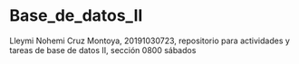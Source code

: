 # Base_de_datos_II
Lleymi Nohemi Cruz Montoya, 20191030723, repositorio para actividades y tareas de base de datos II, sección 0800 sábados 
